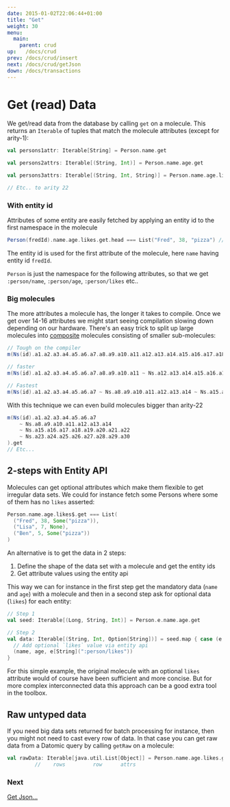 ```yaml
---
date: 2015-01-02T22:06:44+01:00
title: "Get"
weight: 30
menu:
  main:
    parent: crud
up:   /docs/crud
prev: /docs/crud/insert
next: /docs/crud/getJson
down: /docs/transactions
---
```


# Get (read) Data

We get/read data from the database by calling `get` on a molecule. This returns an `Iterable` of tuples that match 
the molecule attributes (except for arity-1):
 

```scala
val persons1attr: Iterable[String] = Person.name.get

val persons2attrs: Iterable[(String, Int)] = Person.name.age.get

val persons3attrs: Iterable[(String, Int, String)] = Person.name.age.likes.get

// Etc.. to arity 22
```

### With entity id

Attributes of some entity are easily fetched by applying an entity id to the first namespace in the molecule 
 
```scala
Person(fredId).name.age.likes.get.head === List("Fred", 38, "pizza") // (Iterable implicitly converted to List
```
The entity id is used for the first attribute of the molecule, here `name` having entity id `fredId`. 

`Person` is just the namespace for the following attributes, so that we get `:person/name`, `:person/age`, `:person/likes` etc..

### Big molecules

The more attributes a molecule has, the longer it takes to compile. Once we get over 14-16 attributes we might start seeing compilation 
slowing down depending on our hardware. There's an easy trick to split up large molecules into
[composite](/docs/relationships/composites/) molecules consisting of smaller sub-molecules:
 
```scala
// Tough on the compiler
m(Ns(id).a1.a2.a3.a4.a5.a6.a7.a8.a9.a10.a11.a12.a13.a14.a15.a16.a17.a18.a19.a20.a21.a22).get

// faster
m(Ns(id).a1.a2.a3.a4.a5.a6.a7.a8.a9.a10.a11 ~ Ns.a12.a13.a14.a15.a16.a17.a18.a19.a20.a21.a22).get

// Fastest
m(Ns(id).a1.a2.a3.a4.a5.a6.a7 ~ Ns.a8.a9.a10.a11.a12.a13.a14 ~ Ns.a15.a16.a17.a18.a19.a20.a21.a22).get
```

With this technique we can even build molecules bigger than arity-22
 
```scala
m(Ns(id).a1.a2.a3.a4.a5.a6.a7 
    ~ Ns.a8.a9.a10.a11.a12.a13.a14 
    ~ Ns.a15.a16.a17.a18.a19.a20.a21.a22
    ~ Ns.a23.a24.a25.a26.a27.a28.a29.a30
).get
// Etc...
```


## 2-steps with Entity API

Molecules can get optional attributes which make them flexible to get irregular data sets. We could for instance fetch some
Persons where some of them has no `likes` asserted:

```scala
Person.name.age.likes$.get === List(
  ("Fred", 38, Some("pizza")),
  ("Lisa", 7, None),
  ("Ben", 5, Some("pizza"))
)
```
An alternative is to get the data in 2 steps: 

 1. Define the shape of the data set with a molecule and get the entity ids
 2. Get attribute values using the entity api

This way we can for instance in the first step get the mandatory data (`name` and `age`) with a molecule and then in a second step
ask for optional data (`likes`) for each entity:  

```scala
// Step 1
val seed: Iterable[(Long, String, Int)] = Person.e.name.age.get

// Step 2
val data: Iterable[(String, Int, Option[String])] = seed.map { case (e, name, age) =>
  // Add optional `likes` value via entity api
  (name, age, e[String](":person/likes"))
}
```
For this simple example, the original molecule with an optional `likes` attribute would of course have been sufficient and 
more concise. But for more complex interconnected data this approach can be a good extra tool in the toolbox.


## Raw untyped data

If you need big data sets returned for batch processing for instance, then you might not need to cast every row of data. In that case you
can get raw data from a Datomic query by calling `getRaw` on a molecule:


```scala
val rawData: Iterable[java.util.List[Object]] = Person.name.age.likes.getRaw
         //    rows         row      attrs
```



### Next

[Get Json...](/docs/crud/getjson)